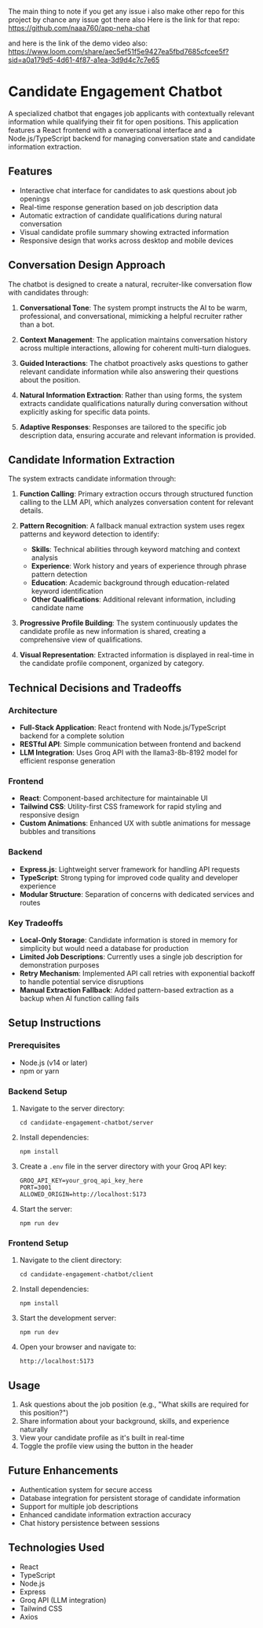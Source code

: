 The main thing to note if you get any issue i also make other repo for this project by chance any issue got there also
Here is the link for that repo: https://github.com/naaa760/app-neha-chat

and here is the link of the demo video also: https://www.loom.com/share/aec5ef51f5e9427ea5fbd7685cfcee5f?sid=a0a179d5-4d61-4f87-a1ea-3d9d4c7c7e65

# Candidate Engagement Chatbot

A specialized chatbot that engages job applicants with contextually relevant information while qualifying their fit for open positions. This application features a React frontend with a conversational interface and a Node.js/TypeScript backend for managing conversation state and candidate information extraction.

## Features

- Interactive chat interface for candidates to ask questions about job openings
- Real-time response generation based on job description data
- Automatic extraction of candidate qualifications during natural conversation
- Visual candidate profile summary showing extracted information
- Responsive design that works across desktop and mobile devices

## Conversation Design Approach

The chatbot is designed to create a natural, recruiter-like conversation flow with candidates through:

1. **Conversational Tone**: The system prompt instructs the AI to be warm, professional, and conversational, mimicking a helpful recruiter rather than a bot.

2. **Context Management**: The application maintains conversation history across multiple interactions, allowing for coherent multi-turn dialogues.

3. **Guided Interactions**: The chatbot proactively asks questions to gather relevant candidate information while also answering their questions about the position.

4. **Natural Information Extraction**: Rather than using forms, the system extracts candidate qualifications naturally during conversation without explicitly asking for specific data points.

5. **Adaptive Responses**: Responses are tailored to the specific job description data, ensuring accurate and relevant information is provided.

## Candidate Information Extraction

The system extracts candidate information through:

1. **Function Calling**: Primary extraction occurs through structured function calling to the LLM API, which analyzes conversation content for relevant details.

2. **Pattern Recognition**: A fallback manual extraction system uses regex patterns and keyword detection to identify:

   - **Skills**: Technical abilities through keyword matching and context analysis
   - **Experience**: Work history and years of experience through phrase pattern detection
   - **Education**: Academic background through education-related keyword identification
   - **Other Qualifications**: Additional relevant information, including candidate name

3. **Progressive Profile Building**: The system continuously updates the candidate profile as new information is shared, creating a comprehensive view of qualifications.

4. **Visual Representation**: Extracted information is displayed in real-time in the candidate profile component, organized by category.

## Technical Decisions and Tradeoffs

### Architecture

- **Full-Stack Application**: React frontend with Node.js/TypeScript backend for a complete solution
- **RESTful API**: Simple communication between frontend and backend
- **LLM Integration**: Uses Groq API with the llama3-8b-8192 model for efficient response generation

### Frontend

- **React**: Component-based architecture for maintainable UI
- **Tailwind CSS**: Utility-first CSS framework for rapid styling and responsive design
- **Custom Animations**: Enhanced UX with subtle animations for message bubbles and transitions

### Backend

- **Express.js**: Lightweight server framework for handling API requests
- **TypeScript**: Strong typing for improved code quality and developer experience
- **Modular Structure**: Separation of concerns with dedicated services and routes

### Key Tradeoffs

- **Local-Only Storage**: Candidate information is stored in memory for simplicity but would need a database for production
- **Limited Job Descriptions**: Currently uses a single job description for demonstration purposes
- **Retry Mechanism**: Implemented API call retries with exponential backoff to handle potential service disruptions
- **Manual Extraction Fallback**: Added pattern-based extraction as a backup when AI function calling fails

## Setup Instructions

### Prerequisites

- Node.js (v14 or later)
- npm or yarn

### Backend Setup

1. Navigate to the server directory:

   ```
   cd candidate-engagement-chatbot/server
   ```

2. Install dependencies:

   ```
   npm install
   ```

3. Create a `.env` file in the server directory with your Groq API key:

   ```
   GROQ_API_KEY=your_groq_api_key_here
   PORT=3001
   ALLOWED_ORIGIN=http://localhost:5173
   ```

4. Start the server:
   ```
   npm run dev
   ```

### Frontend Setup

1. Navigate to the client directory:

   ```
   cd candidate-engagement-chatbot/client
   ```

2. Install dependencies:

   ```
   npm install
   ```

3. Start the development server:

   ```
   npm run dev
   ```

4. Open your browser and navigate to:
   ```
   http://localhost:5173
   ```

## Usage

1. Ask questions about the job position (e.g., "What skills are required for this position?")
2. Share information about your background, skills, and experience naturally
3. View your candidate profile as it's built in real-time
4. Toggle the profile view using the button in the header

## Future Enhancements

- Authentication system for secure access
- Database integration for persistent storage of candidate information
- Support for multiple job descriptions
- Enhanced candidate information extraction accuracy
- Chat history persistence between sessions

## Technologies Used

- React
- TypeScript
- Node.js
- Express
- Groq API (LLM integration)
- Tailwind CSS
- Axios
